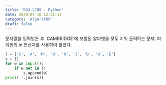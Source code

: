 ```yaml
---
title: 'BOJ-2789 - Python'
date: 2020-07-10 12:21:13
category: 'Algorithm'
draft: false
---
```

문자열을 입력받은 후 'CAMBRIDGE'에 포함된 알파벳을 모두 지워 출력하는 문제. 파이썬의 in 연산자를 사용하여 풀었다.
```python
l = ['C', 'A', 'M', 'B', 'R', 'I', 'D', 'G', 'E']
s = []
for w in input():
    if w not in l:
        s.append(w)
print(''.join(s))

```